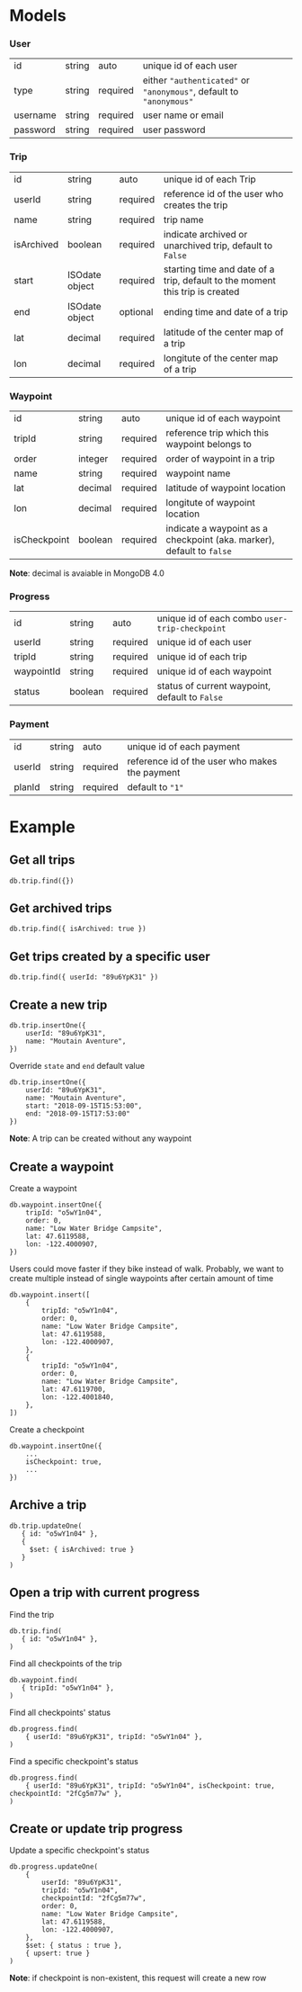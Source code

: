 # Models

### User
|          |        |          |          |
| -------- | ------ | -------- | --------------------------------------- |
| id       | string | auto     | unique id of each user                                              |
| type     | string | required | either `"authenticated"` or `"anonymous"`, default to `"anonymous"` |
| username | string | required | user name or email                                                  |
| password | string | required | user password                                                       |

### Trip
|            |                |          |                                  |
| ---------- | -------------- | -------- |------------------------------------ |
| id         | string         | auto     | unique id of each Trip                                                       |
| userId     | string         | required | reference id of the user who creates the trip                                |
| name       | string         | required | trip name                                                                    |
| isArchived | boolean        | required | indicate archived or unarchived trip, default to `False`                     |
| start      | ISOdate object | required | starting time and date of a trip, default to the moment this trip is created |
| end        | ISOdate object | optional | ending time and date of a trip  |   
| lat        | decimal | required | latitude of the center map of a trip  |   
| lon        | decimal | required | longitute of the center map of a trip  |   


### Waypoint
|        |         |          |                                                 |
| ------ | ------- | -------- | ----------------------------------------------- |
| id     | string  | auto     | unique id of each waypoint                      |
| tripId | string  | required | reference trip which this waypoint belongs to |
| order  | integer | required | order of waypoint in a trip                   |
| name   | string  | required | waypoint name                                 |
| lat    | decimal | required | latitude of waypoint location                 |
| lon    | decimal | required | longitute of waypoint location                |
| isCheckpoint | boolean | required | indicate a waypoint as a checkpoint (aka. marker), default to `false`

**Note**: decimal is avaiable in MongoDB 4.0

### Progress
|              |         |          |            |
| ------------ | ------- | -------- | ------------------------------------------------ |
| id           | string  | auto     | unique id of each combo `user-trip-checkpoint`        |
| userId       | string  | required | unique id of each user                           |
| tripId       | string  | required | unique id of each trip                           |
| waypointId | string  | required | unique id of each waypoint                     |
| status       | boolean | required | status of current waypoint, default to `False` |

### Payment
|        |        |          |                                                |
| ------ | ------ | -------- | ---------------------------------------------- |
| id     | string | auto     | unique id of each payment                      |
| userId | string | required | reference id of the user who makes the payment |
| planId | string | required | default to `"1"`                               |

# Example

## Get all trips
```
db.trip.find({})
```

## Get archived trips
```
db.trip.find({ isArchived: true })
```

## Get trips created by a specific user
```
db.trip.find({ userId: "89u6YpK31" })
```

## Create a new trip
```
db.trip.insertOne({
    userId: "89u6YpK31",
    name: "Moutain Aventure",
})
```
Override `state` and `end` default value
```
db.trip.insertOne({
    userId: "89u6YpK31",
    name: "Moutain Aventure",
    start: "2018-09-15T15:53:00",
    end: "2018-09-15T17:53:00"
})
```
**Note**: A trip can be created without any waypoint

## Create a waypoint
Create a waypoint
```
db.waypoint.insertOne({
    tripId: "o5wY1n04",
    order: 0,
    name: "Low Water Bridge Campsite",
    lat: 47.6119588,
    lon: -122.4000907,
})
```
Users could move faster if they bike instead of walk. Probably, we want to create multiple instead of single waypoints after certain amount of time
```
db.waypoint.insert([
    {
        tripId: "o5wY1n04",
        order: 0,
        name: "Low Water Bridge Campsite",
        lat: 47.6119588,
        lon: -122.4000907,
    },
    {
        tripId: "o5wY1n04",
        order: 0,
        name: "Low Water Bridge Campsite",
        lat: 47.6119700,
        lon: -122.4001840,
    },
])
```
Create a checkpoint
```
db.waypoint.insertOne({
    ...
    isCheckpoint: true,
    ...
})
```
## Archive a trip
```
db.trip.updateOne(
   { id: "o5wY1n04" },
   {
     $set: { isArchived: true }
   }
)
```

## Open a trip with current progress
Find the trip
```
db.trip.find(
   { id: "o5wY1n04" },
)
```
Find all checkpoints of the trip
```
db.waypoint.find(
   { tripId: "o5wY1n04" },
)
```
Find all checkpoints' status
```
db.progress.find(
    { userId: "89u6YpK31", tripId: "o5wY1n04" },
)
```
Find a specific checkpoint's status
```
db.progress.find(
    { userId: "89u6YpK31", tripId: "o5wY1n04", isCheckpoint: true, checkpointId: "2fCg5m77w" },
)
```

## Create or update trip progress
Update a specific checkpoint's status
```
db.progress.updateOne(
    { 
        userId: "89u6YpK31", 
        tripId: "o5wY1n04", 
        checkpointId: "2fCg5m77w", 
        order: 0,
        name: "Low Water Bridge Campsite",
        lat: 47.6119588,
        lon: -122.4000907,
    },
    $set: { status : true },
    { upsert: true } 
)
```
**Note**: if checkpoint is non-existent, this request will create a new row
